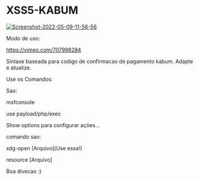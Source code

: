 # XSS5-KABUM

<a href="https://ibb.co/tJSGxHJ"><img src="https://i.ibb.co/YL6CyNL/Screenshot-2022-05-09-11-56-56.png" alt="Screenshot-2022-05-09-11-56-56" border="0"></a>


Modo de uso:

https://vimeo.com/707998284


Sintaxe baseada para codigo de confirmacao de pagamento kabum. Adapte e atualize.


Use os Comandos:


Sao:


msfconsole


use payload/php/exec


Show options para configurar ações...


comando sao:


xdg-open [Arquivo](Use essa!)


resource [Arquivo]


Boa divecao :)
